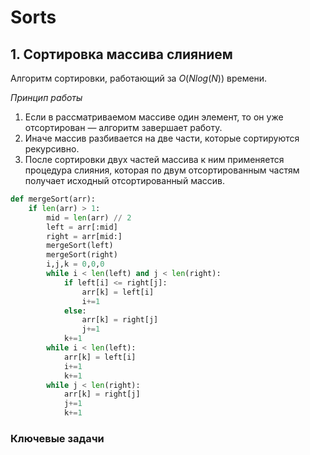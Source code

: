 # Sorts

## 1. Сортировка массива слиянием

Алгоритм сортировки, работающий за $O(Nlog(N))$ времени.

*Принцип работы*

1. Если в рассматриваемом массиве один элемент, то он уже отсортирован — алгоритм завершает работу.
2. Иначе массив разбивается на две части, которые сортируются рекурсивно.
3. После сортировки двух частей массива к ним применяется процедура слияния, которая по двум отсортированным частям получает исходный отсортированный массив.

```python
def mergeSort(arr):
    if len(arr) > 1:
        mid = len(arr) // 2
        left = arr[:mid]
        right = arr[mid:]
        mergeSort(left)
        mergeSort(right)
        i,j,k = 0,0,0
        while i < len(left) and j < len(right):
            if left[i] <= right[j]:
                arr[k] = left[i]
                i+=1
            else:
                arr[k] = right[j]
                j+=1
            k+=1
        while i < len(left):
            arr[k] = left[i]
            i+=1
            k+=1
        while j < len(right):
            arr[k] = right[j]
            j+=1
            k+=1
```
### Ключевые задачи
